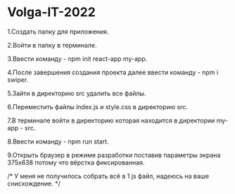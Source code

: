 # Volga-IT-2022

1.Создать папку для приложения. 

2.Войти в папку в терминале. 

3.Ввести команду - npm init react-app my-app. 

4.После завершения создания проекта далее ввести команду -   npm i swiper. 

5.Зайти в директорию src удалить все файлы. 

6.Переместить файлы index.js и style.css в директорию src. 

7.В терминале войти в директорию которая находится в директории my-app  -  src. 


8.Ввести команду - npm run start. 

9.Открыть браузер в режиме разработки поставив параметры экрана 375х638 потому что вёрстка фиксированная.

/*
У меня не получилось собрать всё в 1 js файл, надеюсь на ваше снисхождение.
*/
